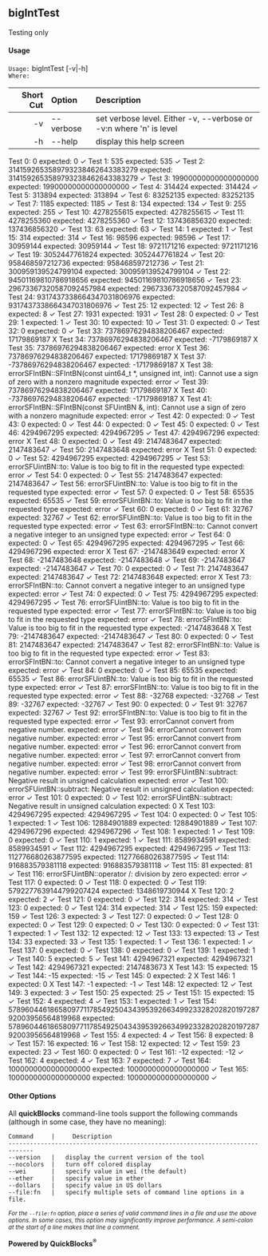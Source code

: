 ## bigIntTest

Testing only

#### Usage

`Usage:`    bigIntTest [-v|-h]  
`Where:`  

| Short Cut | Option | Description |
| -------: | :------- | :------- |
| -v | --verbose | set verbose level. Either -v, --verbose or -v:n where 'n' is level |
| -h | --help | display this help screen |

Test 0: 0 expected: 0 ✓
Test 1: 535 expected: 535 ✓
Test 2: 3141592653589793238462643383279 expected: 3141592653589793238462643383279 ✓
Test 3: 19900000000000000000 expected: 19900000000000000000 ✓
Test 4: 314424 expected: 314424 ✓
Test 5: 313894 expected: 313894 ✓
Test 6: 83252135 expected: 83252135 ✓
Test 7: 1185 expected: 1185 ✓
Test 8: 134 expected: 134 ✓
Test 9: 255 expected: 255 ✓
Test 10: 4278255615 expected: 4278255615 ✓
Test 11: 4278255360 expected: 4278255360 ✓
Test 12: 137436856320 expected: 137436856320 ✓
Test 13: 63 expected: 63 ✓
Test 14: 1 expected: 1 ✓
Test 15: 314 expected: 314 ✓
Test 16: 98596 expected: 98596 ✓
Test 17: 30959144 expected: 30959144 ✓
Test 18: 9721171216 expected: 9721171216 ✓
Test 19: 3052447761824 expected: 3052447761824 ✓
Test 20: 958468597212736 expected: 958468597212736 ✓
Test 21: 300959139524799104 expected: 300959139524799104 ✓
Test 22: 94501169810786918656 expected: 94501169810786918656 ✓
Test 23: 29673367320587092457984 expected: 29673367320587092457984 ✓
Test 24: 9317437338664347031806976 expected: 9317437338664347031806976 ✓
Test 25: 12 expected: 12 ✓
Test 26: 8 expected: 8 ✓
Test 27: 1931 expected: 1931 ✓
Test 28: 0 expected: 0 ✓
Test 29: 1 expected: 1 ✓
Test 30: 10 expected: 10 ✓
Test 31: 0 expected: 0 ✓
Test 32: 0 expected: 0 ✓
Test 33: 73786976294838206467 expected: 17179869187 X
Test 34: 73786976294838206467 expected: -7179869187 X
Test 35: 73786976294838206467 expected: error X
Test 36: 73786976294838206467 expected: 17179869187 X
Test 37: -73786976294838206467 expected: -17179869187 X
Test 38: errorSFIntBN::SFIntBN(const uint64_t *, unsigned int, int): Cannot use a sign of zero with a nonzero magnitude expected: error ✓
Test 39: 73786976294838206467 expected: 17179869187 X
Test 40: -73786976294838206467 expected: -17179869187 X
Test 41: errorSFIntBN::SFIntBN(const SFUintBN &, int): Cannot use a sign of zero with a nonzero magnitude expected: error ✓
Test 42: 0 expected: 0 ✓
Test 43: 0 expected: 0 ✓
Test 44: 0 expected: 0 ✓
Test 45: 0 expected: 0 ✓
Test 46: 4294967295 expected: 4294967295 ✓
Test 47: 4294967296 expected: error X
Test 48: 0 expected: 0 ✓
Test 49: 2147483647 expected: 2147483647 ✓
Test 50: 2147483648 expected: error X
Test 51: 0 expected: 0 ✓
Test 52: 4294967295 expected: 4294967295 ✓
Test 53: errorSFUintBN::to<Primitive>: Value is too big to fit in the requested type expected: error ✓
Test 54: 0 expected: 0 ✓
Test 55: 2147483647 expected: 2147483647 ✓
Test 56: errorSFUintBN::to<Primitive>: Value is too big to fit in the requested type expected: error ✓
Test 57: 0 expected: 0 ✓
Test 58: 65535 expected: 65535 ✓
Test 59: errorSFUintBN::to<Primitive>: Value is too big to fit in the requested type expected: error ✓
Test 60: 0 expected: 0 ✓
Test 61: 32767 expected: 32767 ✓
Test 62: errorSFUintBN::to<Primitive>: Value is too big to fit in the requested type expected: error ✓
Test 63: errorSFIntBN::to<Primitive>: Cannot convert a negative integer to an unsigned type expected: error ✓
Test 64: 0 expected: 0 ✓
Test 65: 4294967295 expected: 4294967295 ✓
Test 66: 4294967296 expected: error X
Test 67: -2147483649 expected: error X
Test 68: -2147483648 expected: -2147483648 ✓
Test 69: -2147483647 expected: -2147483647 ✓
Test 70: 0 expected: 0 ✓
Test 71: 2147483647 expected: 2147483647 ✓
Test 72: 2147483648 expected: error X
Test 73: errorSFIntBN::to<Primitive>: Cannot convert a negative integer to an unsigned type expected: error ✓
Test 74: 0 expected: 0 ✓
Test 75: 4294967295 expected: 4294967295 ✓
Test 76: errorSFUintBN::to<Primitive>: Value is too big to fit in the requested type expected: error ✓
Test 77: errorSFIntBN::to<Primitive>: Value is too big to fit in the requested type expected: error ✓
Test 78: errorSFIntBN::to<Primitive>: Value is too big to fit in the requested type expected: -2147483648 X
Test 79: -2147483647 expected: -2147483647 ✓
Test 80: 0 expected: 0 ✓
Test 81: 2147483647 expected: 2147483647 ✓
Test 82: errorSFIntBN::to<Primitive>: Value is too big to fit in the requested type expected: error ✓
Test 83: errorSFIntBN::to<Primitive>: Cannot convert a negative integer to an unsigned type expected: error ✓
Test 84: 0 expected: 0 ✓
Test 85: 65535 expected: 65535 ✓
Test 86: errorSFUintBN::to<Primitive>: Value is too big to fit in the requested type expected: error ✓
Test 87: errorSFIntBN::to<Primitive>: Value is too big to fit in the requested type expected: error ✓
Test 88: -32768 expected: -32768 ✓
Test 89: -32767 expected: -32767 ✓
Test 90: 0 expected: 0 ✓
Test 91: 32767 expected: 32767 ✓
Test 92: errorSFIntBN::to<Primitive>: Value is too big to fit in the requested type expected: error ✓
Test 93: errorCannot convert from negative number. expected: error ✓
Test 94: errorCannot convert from negative number. expected: error ✓
Test 95: errorCannot convert from negative number. expected: error ✓
Test 96: errorCannot convert from negative number. expected: error ✓
Test 97: errorCannot convert from negative number. expected: error ✓
Test 98: errorCannot convert from negative number. expected: error ✓
Test 99: errorSFUintBN::subtract: Negative result in unsigned calculation expected: error ✓
Test 100: errorSFUintBN::subtract: Negative result in unsigned calculation expected: error ✓
Test 101: 0 expected: 0 ✓
Test 102: errorSFUintBN::subtract: Negative result in unsigned calculation expected: 0 X
Test 103: 4294967295 expected: 4294967295 ✓
Test 104: 0 expected: 0 ✓
Test 105: 1 expected: 1 ✓
Test 106: 12884901889 expected: 12884901889 ✓
Test 107: 4294967296 expected: 4294967296 ✓
Test 108: 1 expected: 1 ✓
Test 109: 0 expected: 0 ✓
Test 110: 1 expected: 1 ✓
Test 111: 8589934591 expected: 8589934591 ✓
Test 112: 4294967295 expected: 4294967295 ✓
Test 113: 112776680263877595 expected: 112776680263877595 ✓
Test 114: 916883579381118 expected: 916883579381118 ✓
Test 115: 81 expected: 81 ✓
Test 116: errorSFUintBN::operator /: division by zero expected: error ✓
Test 117: 0 expected: 0 ✓
Test 118: 0 expected: 0 ✓
Test 119: 5792277639144799207424 expected: 1348619730944 X
Test 120: 2 expected: 2 ✓
Test 121: 0 expected: 0 ✓
Test 122: 314 expected: 314 ✓
Test 123: 0 expected: 0 ✓
Test 124: 314 expected: 314 ✓
Test 125: 159 expected: 159 ✓
Test 126: 3 expected: 3 ✓
Test 127: 0 expected: 0 ✓
Test 128: 0 expected: 0 ✓
Test 129: 0 expected: 0 ✓
Test 130: 0 expected: 0 ✓
Test 131: 1 expected: 1 ✓
Test 132: 12 expected: 12 ✓
Test 133: 13 expected: 13 ✓
Test 134: 33 expected: 33 ✓
Test 135: 1 expected: 1 ✓
Test 136: 1 expected: 1 ✓
Test 137: 0 expected: 0 ✓
Test 138: 0 expected: 0 ✓
Test 139: 1 expected: 1 ✓
Test 140: 5 expected: 5 ✓
Test 141: 4294967321 expected: 4294967321 ✓
Test 142: 4294967321 expected: 2147483673 X
Test 143: 15 expected: 15 ✓
Test 144: -15 expected: -15 ✓
Test 145: 0 expected: 2 X
Test 146: 1 expected: 0 X
Test 147: -1 expected: -1 ✓
Test 148: 12 expected: 12 ✓
Test 149: 3 expected: 3 ✓
Test 150: 25 expected: 25 ✓
Test 151: 15 expected: 15 ✓
Test 152: 4 expected: 4 ✓
Test 153: 1 expected: 1 ✓
Test 154: 57896044618658097711785492504343953926634992332820282019728792003956564819968 expected: 57896044618658097711785492504343953926634992332820282019728792003956564819968 ✓
Test 155: 4 expected: 4 ✓
Test 156: 8 expected: 8 ✓
Test 157: 16 expected: 16 ✓
Test 158: 12 expected: 12 ✓
Test 159: 23 expected: 23 ✓
Test 160: 0 expected: 0 ✓
Test 161: -12 expected: -12 ✓
Test 162: 4 expected: 4 ✓
Test 163: 7 expected: 7 ✓
Test 164: 1000000000000000000 expected: 1000000000000000000 ✓
Test 165: 1000000000000000000 expected: 1000000000000000000 ✓
#### Other Options

All **quickBlocks** command-line tools support the following commands (although in some case, they have no meaning):

    Command     |     Description
    -----------------------------------------------------------------------------
    --version   |   display the current version of the tool
    --nocolors  |   turn off colored display
    --wei       |   specify value in wei (the default)
    --ether     |   specify value in ether
    --dollars   |   specify value in US dollars
    --file:fn   |   specify multiple sets of command line options in a file.

<small>*For the `--file:fn` option, place a series of valid command lines in a file and use the above options. In some cases, this option may significantly improve performance. A semi-colon at the start of a line makes that line a comment.*</small>

**Powered by QuickBlocks<sup>&reg;</sup>**


